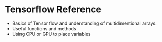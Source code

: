 # Tensorflow Reference
- Basics of Tensor flow and understanding of multidimentional arrays.
- Useful functions and methods
- Using CPU or GPU to place variables

